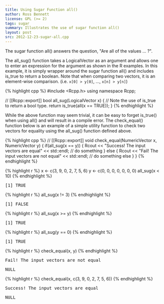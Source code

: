 ```yaml
---
title: Using Sugar Function all()
author: Ross Bennett
license: GPL (>= 2)
tags: sugar
summary: Illustrates the use of sugar function all()
layout: post
src: 2012-12-23-sugar-all.cpp
---
```

The sugar function all() answers the question, "Are all of the values ... ?".



The all_sug() function takes a LogicalVector as an argument and allows one to
enter an expression for the argument as shown in the R examples. In this example,
it is simply wrapper around the sugar function all() and includes is_true to
return a boolean.
Note that when comparing two vectors, it is an element-wise comparison.
(i.e. `x[0] > y[0]`, ..., `x[n] > y[n]`)

{% highlight cpp %}
#include <Rcpp.h>
using namespace Rcpp;
 
// [[Rcpp::export]]
bool all_sug(LogicalVector x) {
   // Note the use of is_true to return a bool type.
   return is_true(all(x == TRUE));
}
{% endhighlight %}


While the above function may seem trivial, it can be easy to forget is_true() when
using all() and will result in a compile error. The check_equal() function below
is an example of a simple utility function to check two vectors for equality
using the all_sug() function defined above. 

{% highlight cpp %}
// [[Rcpp::export]]
void check_equal(NumericVector x, NumericVector y) {
	if(all_sug(x == y)) {
		Rcout << "Success! The input vectors are equal" << std::endl;
		// do something
	} else {
		Rcout << "Fail! The input vectors are not equal" << std::endl;
		// do something else
	}
}
{% endhighlight %}


{% highlight r %}
x <- c(3, 9, 0, 2, 7, 5, 6)
y <- c(0, 0, 0, 0, 0, 0, 0)
all_sug(x < 10)
{% endhighlight %}



<pre class="output">
[1] TRUE
</pre>



{% highlight r %}
all_sug(x != 3)
{% endhighlight %}



<pre class="output">
[1] FALSE
</pre>



{% highlight r %}
all_sug(x >= y)
{% endhighlight %}



<pre class="output">
[1] TRUE
</pre>



{% highlight r %}
all_sug(y == 0)
{% endhighlight %}



<pre class="output">
[1] TRUE
</pre>



{% highlight r %}
check_equal(x, y)
{% endhighlight %}



<pre class="output">
Fail! The input vectors are not equal
</pre>



<pre class="output">
NULL
</pre>



{% highlight r %}
check_equal(x, c(3, 9, 0, 2, 7, 5, 6))
{% endhighlight %}



<pre class="output">
Success! The input vectors are equal
</pre>



<pre class="output">
NULL
</pre>

